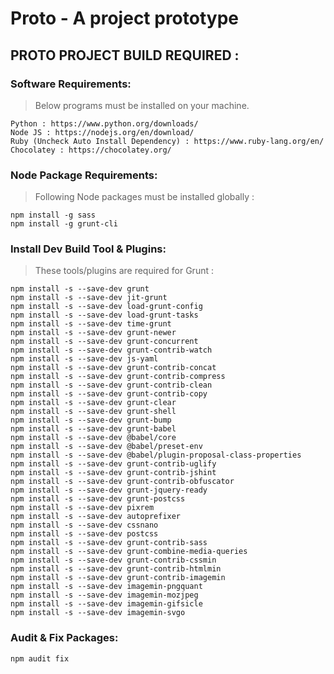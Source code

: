 # Proto - A project prototype
## PROTO PROJECT BUILD REQUIRED :
### Software Requirements:
> Below programs must be installed on your machine.

	Python : https://www.python.org/downloads/
	Node JS : https://nodejs.org/en/download/
	Ruby (Uncheck Auto Install Dependency) : https://www.ruby-lang.org/en/
	Chocolatey : https://chocolatey.org/

### Node Package Requirements:
> Following Node packages must be installed globally :

	npm install -g sass
	npm install -g grunt-cli

### Install Dev Build Tool & Plugins:
> These tools/plugins are required for Grunt :

	npm install -s --save-dev grunt
	npm install -s --save-dev jit-grunt
	npm install -s --save-dev load-grunt-config
	npm install -s --save-dev load-grunt-tasks
	npm install -s --save-dev time-grunt
	npm install -s --save-dev grunt-newer
	npm install -s --save-dev grunt-concurrent
	npm install -s --save-dev grunt-contrib-watch
	npm install -s --save-dev js-yaml
	npm install -s --save-dev grunt-contrib-concat
	npm install -s --save-dev grunt-contrib-compress
	npm install -s --save-dev grunt-contrib-clean
	npm install -s --save-dev grunt-contrib-copy
	npm install -s --save-dev grunt-clear
	npm install -s --save-dev grunt-shell
	npm install -s --save-dev grunt-bump
	npm install -s --save-dev grunt-babel
	npm install -s --save-dev @babel/core
	npm install -s --save-dev @babel/preset-env
	npm install -s --save-dev @babel/plugin-proposal-class-properties
	npm install -s --save-dev grunt-contrib-uglify
	npm install -s --save-dev grunt-contrib-jshint
	npm install -s --save-dev grunt-contrib-obfuscator
	npm install -s --save-dev grunt-jquery-ready
	npm install -s --save-dev grunt-postcss
	npm install -s --save-dev pixrem
	npm install -s --save-dev autoprefixer
	npm install -s --save-dev cssnano
	npm install -s --save-dev postcss
	npm install -s --save-dev grunt-contrib-sass
	npm install -s --save-dev grunt-combine-media-queries
	npm install -s --save-dev grunt-contrib-cssmin
	npm install -s --save-dev grunt-contrib-htmlmin
	npm install -s --save-dev grunt-contrib-imagemin
	npm install -s --save-dev imagemin-pngquant
	npm install -s --save-dev imagemin-mozjpeg
	npm install -s --save-dev imagemin-gifsicle
	npm install -s --save-dev imagemin-svgo

### Audit & Fix Packages:
	npm audit fix